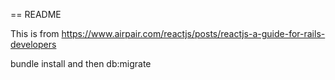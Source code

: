 == README

This is from https://www.airpair.com/reactjs/posts/reactjs-a-guide-for-rails-developers

bundle install and then db:migrate
